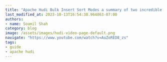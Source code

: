 ```yaml
---
title: "Apache Hudi Bulk Insert Sort Modes a summary of two incredible blogs"
last_modified_at: 2023-10-13T16:54:38.964863-07:00
authors:
- name: Soumil Shah
category: blog
image: /assets/images/hudi-video-page-default.png
navigate: "https://www.youtube.com/watch?v=AuZoREO8_zs"
tags:
- guide
- apache hudi
---
```

